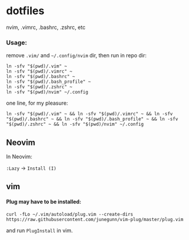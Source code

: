 dotfiles
========

nvim, .vimrc, .bashrc, .zshrc, etc

### Usage:

remove `.vim/` and `~/.config/nvim` dir, then run in repo dir:

```
ln -sfv "$(pwd)/.vim" ~
ln -sfv "$(pwd)/.vimrc" ~
ln -sfv "$(pwd)/.bashrc" ~
ln -sfv "$(pwd)/.bash_profile" ~
ln -sfv "$(pwd)/.zshrc" ~
ln -sfv "$(pwd)/nvim" ~/.config
```


one line, for my pleasure:

`ln -sfv "$(pwd)/.vim" ~ && ln -sfv "$(pwd)/.vimrc" ~ && ln -sfv "$(pwd)/.bashrc" ~ && ln -sfv "$(pwd)/.bash_profile" ~ && ln -sfv "$(pwd)/.zshrc" ~ && ln -sfv "$(pwd)/nvim" ~/.config
` 

## Neovim

In Neovim:

`:Lazy` -> `Install (I)`



## vim

#### Plug may have to be installed:

`curl -fLo ~/.vim/autoload/plug.vim --create-dirs https://raw.githubusercontent.com/junegunn/vim-plug/master/plug.vim`

and run `PlugInstall` in vim.


